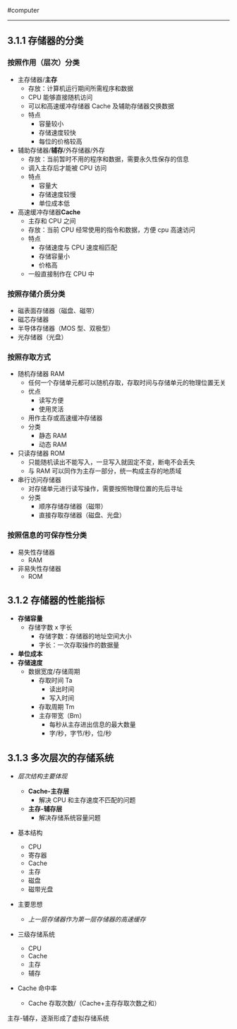 #computer 

---
## 3.1.1 存储器的分类

### 按照作用（层次）分类
- 主存储器/**主存**
	- 存放：计算机运行期间所需程序和数据
	- CPU 能够直接随机访问
	- 可以和高速缓冲存储器 Cache 及辅助存储器交换数据
	- 特点
		- 容量较小
		- 存储速度较快
		- 每位的价格较高
- 辅助存储器/**辅存**/外存储器/外存
	- 存放：当前暂时不用的程序和数据，需要永久性保存的信息
	- 调入主存后才能被 CPU 访问
	- 特点
		- 容量大
		- 存储速度较慢
		- 单位成本低
- 高速缓冲存储器**Cache**
	- 主存和 CPU 之间
	- 存放：当前 CPU 经常使用的指令和数据，方便 cpu 高速访问
	- 特点
		- 存储速度与 CPU 速度相匹配
		- 存储容量小
		- 价格高
	- 一般直接制作在 CPU 中

### 按照存储介质分类
- 磁表面存储器（磁盘、磁带）
- 磁芯存储器
- 半导体存储器（MOS 型、双极型）
- 光存储器（光盘）

### 按照存取方式
- 随机存储器 RAM
	- 任何一个存储单元都可以随机存取，存取时间与存储单元的物理位置无关
	- 优点
		- 读写方便
		- 使用灵活
	- 用作主存或高速缓冲存储器
	- 分类
		- 静态 RAM
		- 动态 RAM
- 只读存储器 ROM
	- 只能随机读出不能写入，一旦写入就固定不变，断电不会丢失
	- 与 RAM 可以同作为主存一部分，统一构成主存的地质域
- 串行访问存储器
	- 对存储单元进行读写操作，需要按照物理位置的先后寻址
	- 分类
		- 顺序存储存储器（磁带）
		- 直接存取存储器（磁盘、光盘）

### 按照信息的可保存性分类
- 易失性存储器
	- RAM
- 非易失性存储器
	- ROM

## 3.1.2 存储器的性能指标

- **存储容量**
	- 存储字数 x 字长
		- 存储字数：存储器的地址空间大小
		- 字长：一次存取操作的数据量
- **单位成本**
- **存储速度**
	- 数据宽度/存储周期
		- 存取时间 Ta
			- 读出时间
			- 写入时间
		- 存取周期 Tm
		- 主存带宽（Bm）
			- 每秒从主存进出信息的最大数量
			- 字/秒，字节/秒，位/秒

## 3.1.3 多次层次的存储系统

- *层次结构主要体现*
	- **Cache-主存层**
		- 解决 CPU 和主存速度不匹配的问题
	- **主存-辅存层**
		- 解决存储系统容量问题

- 基本结构
	- CPU
	- 寄存器
	- Cache
	- 主存
	- 磁盘
	- 磁带光盘

- 主要思想
	- *上一层存储器作为第一层存储器的高速缓存*

- 三级存储系统
	- CPU
	- Cache
	- 主存
	- 辅存

- Cache 命中率
	- Cache 存取次数/（Cache+主存存取次数之和）

主存-辅存，逐渐形成了虚拟存储系统